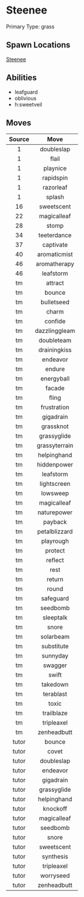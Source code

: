 # Steenee  
Primary Type: grass  
  
## Spawn Locations  
[Steenee](/data/spawn_presets/steenee.md)  
  
## Abilities  
  * leafguard
  * oblivious
  * h:sweetveil
  
  
## Moves  
  
| Source | Move |  
|:---:|:---:|  
| 1 | doubleslap |  
| 1 | flail |  
| 1 | playnice |  
| 1 | rapidspin |  
| 1 | razorleaf |  
| 1 | splash |  
| 16 | sweetscent |  
| 22 | magicalleaf |  
| 28 | stomp |  
| 34 | teeterdance |  
| 37 | captivate |  
| 40 | aromaticmist |  
| 46 | aromatherapy |  
| 46 | leafstorm |  
| tm | attract |  
| tm | bounce |  
| tm | bulletseed |  
| tm | charm |  
| tm | confide |  
| tm | dazzlinggleam |  
| tm | doubleteam |  
| tm | drainingkiss |  
| tm | endeavor |  
| tm | endure |  
| tm | energyball |  
| tm | facade |  
| tm | fling |  
| tm | frustration |  
| tm | gigadrain |  
| tm | grassknot |  
| tm | grassyglide |  
| tm | grassyterrain |  
| tm | helpinghand |  
| tm | hiddenpower |  
| tm | leafstorm |  
| tm | lightscreen |  
| tm | lowsweep |  
| tm | magicalleaf |  
| tm | naturepower |  
| tm | payback |  
| tm | petalblizzard |  
| tm | playrough |  
| tm | protect |  
| tm | reflect |  
| tm | rest |  
| tm | return |  
| tm | round |  
| tm | safeguard |  
| tm | seedbomb |  
| tm | sleeptalk |  
| tm | snore |  
| tm | solarbeam |  
| tm | substitute |  
| tm | sunnyday |  
| tm | swagger |  
| tm | swift |  
| tm | takedown |  
| tm | terablast |  
| tm | toxic |  
| tm | trailblaze |  
| tm | tripleaxel |  
| tm | zenheadbutt |  
| tutor | bounce |  
| tutor | covet |  
| tutor | doubleslap |  
| tutor | endeavor |  
| tutor | gigadrain |  
| tutor | grassyglide |  
| tutor | helpinghand |  
| tutor | knockoff |  
| tutor | magicalleaf |  
| tutor | seedbomb |  
| tutor | snore |  
| tutor | sweetscent |  
| tutor | synthesis |  
| tutor | tripleaxel |  
| tutor | worryseed |  
| tutor | zenheadbutt |  
  
